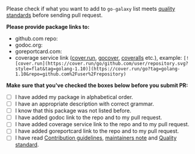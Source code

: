 Please check if what you want to add to `go-galaxy` list meets [quality standards](https://github.com/deamchain/deamchain-galaxy/blob/master/CONTRIBUTING.md#quality-standard) before sending pull request.

**Please provide package links to:**

- github.com repo:
- godoc.org:
- goreportcard.com:
- coverage service link ([cover.run](https://cover.run/), [gocover](http://gocover.io/), [coveralls](https://coveralls.io/) etc.), example: `[![cover.run](https://cover.run/go/github.com/user/repository.svg?style=flat&tag=golang-1.10)](https://cover.run/go?tag=golang-1.10&repo=github.com%2Fuser%2Frepository)`

**Make sure that you've checked the boxes below before you submit PR:**
- [ ] I have added my package in alphabetical order.
- [ ] I have an appropriate description with correct grammar.
- [ ] I know that this package was not listed before.
- [ ] I have added godoc link to the repo and to my pull request.
- [ ] I have added coverage service link to the repo and to my pull request.
- [ ] I have added goreportcard link to the repo and to my pull request.
- [ ] I have read [Contribution guidelines](https://github.com/deamchain/deamchain-galaxy/blob/master/CONTRIBUTING.md#contribution-guidelines), [maintainers note](https://github.com/deamchain/deamchain-galaxy/blob/master/CONTRIBUTING.md#maintainers) and [Quality standard](https://github.com/deamchain/deamchain-galaxy/blob/master/CONTRIBUTING.md#quality-standard).
